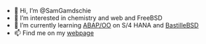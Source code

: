 - 👋 Hi, I’m @SamGamdschie
- 👀 I’m interested in chemistry and web and FreeBSD
- 🌱 I’m currently learning [ABAP/OO](https://github.com/SAP/styleguides/blob/main/clean-abap/CleanABAP.md) on S/4 HANA and [BastilleBSD](https://github.com/BastilleBSD/bastille)
- 📫 Find me on my [webpage](https://thorsten.werzel.de)
